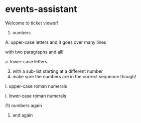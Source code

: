 # events-assistant

Welcome to ticket viewer! <br>

1. numbers

A. upper-case letters
   and it goes over many lines

   with two paragraphs and all!

a. lower-case letters

   3. with a sub-list starting at a different number
   4. make sure the numbers are in the correct sequence though!

I. upper-case roman numerals

i. lower-case roman numerals

(1) numbers again

1) and again
